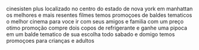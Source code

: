 cinesisten plus
localizado no centro do estado de nova york em manhattan
os melhores e mais resentes filmes 
temos promoçoes de baldes tematicos
o melhor cinema para voce ir com seus amigos e familia com um preço otimo
promoção compre dois copos de refrigerante e ganhe uma pipoca em um balde tematico de sua escolha
todo sabado e domigo temos promoçoes para crianças e adultos
